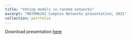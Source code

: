 ```yaml
---
title: "Voting models in random networks"
excerpt: "MATHM6201 Complex Networks presentation, 2021"
collection: portfolio
---
```


Download presentation [here](http://vedang-joshi.github.io/files/mdm3_3.pdf)<br/>
